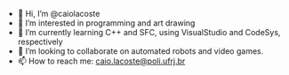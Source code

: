 - 👋 Hi, I’m @caiolacoste
- 👀 I’m interested in programming and art drawing
- 🌱 I’m currently learning C++ and SFC, using VisualStudio and CodeSys, respectively
- 💞️ I’m looking to collaborate on automated robots and video games.
- 📫 How to reach me: caio.lacoste@poli.ufrj.br

<!---
caiolacoste/caiolacoste is a ✨ special ✨ repository because its `README.md` (this file) appears on your GitHub profile.
You can click the Preview link to take a look at your changes.
--->
